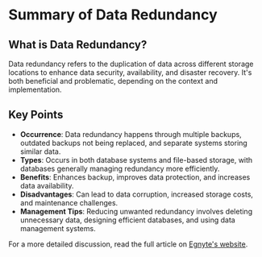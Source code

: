 # Summary of Data Redundancy

## What is Data Redundancy?
Data redundancy refers to the duplication of data across different storage locations to enhance data security, availability, and disaster recovery. It's both beneficial and problematic, depending on the context and implementation.

## Key Points
- **Occurrence**: Data redundancy happens through multiple backups, outdated backups not being replaced, and separate systems storing similar data.
- **Types**: Occurs in both database systems and file-based storage, with databases generally managing redundancy more efficiently.
- **Benefits**: Enhances backup, improves data protection, and increases data availability.
- **Disadvantages**: Can lead to data corruption, increased storage costs, and maintenance challenges.
- **Management Tips**: Reducing unwanted redundancy involves deleting unnecessary data, designing efficient databases, and using data management systems.

For a more detailed discussion, read the full article on [Egnyte's website](https://www.egnyte.com/guides/governance/data-redundancy).
